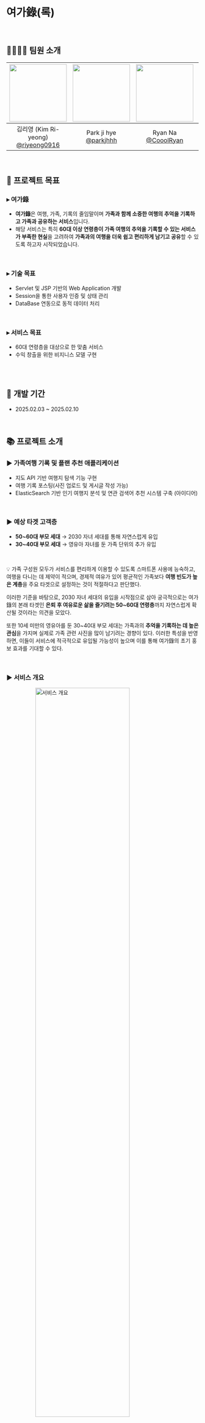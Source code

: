 # 여가錄(록)

<br>

## 👨‍👩‍👧‍👦 팀원 소개

|<img src="https://avatars.githubusercontent.com/u/193798531?v=4" width="150" height="150"/>|<img src="https://avatars.githubusercontent.com/u/153366521?v=4" width="150" height="150"/>|<img src="https://avatars.githubusercontent.com/u/74342019?v=4" width="150" height="150"/>|<img src="https://avatars.githubusercontent.com/u/127267532?v=4" width="150" height="150"/>|
|:-:|:-:|:-:|:-:|
|김리영 (Kim Ri-yeong)<br/>[@riyeong0916](https://github.com/riyeong0916)|Park ji hye<br/>[@parkjhhh](https://github.com/parkjhhh)|Ryan Na<br/>[@CooolRyan](https://github.com/CooolRyan)|[@HyeJinSeok](https://github.com/HyeJinSeok)|


<br>

## 🚀 프로젝트 목표
### ▸ 여가錄

- **여가錄**은 여행, 가족, 기록의 줄임말이며 **가족과 함께 소중한 여행의 추억을 기록하고 가족과 공유하는 서비스**입니다.
- 해당 서비스는 특히 **60대 이상 연령층이 가족 여행의 추억을 기록할 수 있는 서비스가 부족한 현실**을 고려하여 **가족과의 여행을 더욱 쉽고 편리하게 남기고 공유**할 수 있도록 하고자 시작되었습니다.
<br>

### ▸ 기술 목표
- Servlet 및 JSP 기반의 Web Application 개발
- Session을 통한 사용자 인증 및 상태 관리
- DataBase 연동으로 동적 데이터 처리

<br>


### ▸ 서비스 목표
- 60대 연령층을 대상으로 한 맞춤 서비스
- 수익 창출을 위한 비지니스 모델 구현

<br>

<br>

## 📆 개발 기간
- 2025.02.03 ~ 2025.02.10

<br>

## 📚 프로젝트 소개


### ▶ 가족여행 기록 및 플랜 추천 애플리케이션

- 지도 API 기반 여행지 탐색 기능 구현
- 여행 기록 포스팅(사진 업로드 및 게시글 작성 가능)
- ElasticSearch 기반 인기 여행지 분석 및 연관 검색어 추천 시스템 구축 (아이디어)

<br>

### ▶ 예상 타겟 고객층

- **50~60대 부모 세대** → 2030 자녀 세대를 통해 자연스럽게 유입
- **30~40대 부모 세대** → 영유아 자녀를 둔 가족 단위의 추가 유입

<br>

💡 가족 구성원 모두가 서비스를 편리하게 이용할 수 있도록 스마트폰 사용에 능숙하고, 여행을 다니는 데 제약이 적으며, 경제적 여유가 있어 평균적인 가족보다 **여행 빈도가 높은 계층**을 주요 타겟으로 설정하는 것이 적절하다고 판단했다.<br>

이러한 기준을 바탕으로, 2030 자녀 세대의 유입을 시작점으로 삼아 궁극적으로는 여가錄의 본래 타겟인 **은퇴 후 여유로운 삶을 즐기려는 50~60대 연령층**까지 자연스럽게 확산될 것이라는 의견을 모았다.<br>

또한 10세 미만의 영유아를 둔 30~40대 부모 세대는 가족과의 **추억을 기록하는 데 높은 관심**을 가지며 실제로 가족 관련 사진을 많이 남기려는 경향이 있다. 이러한 특성을 반영하면, 이들이 서비스에 적극적으로 유입될 가능성이 높으며 이를 통해 여가錄의 초기 홍보 효과를 기대할 수 있다.

<br>

### ▶ 서비스 개요 
<img src="https://github.com/user-attachments/assets/b541edf9-86a4-4e00-a6ca-27acfd1b6837"
     alt="서비스 개요"
     style="display: block; margin: 0 auto; width: 70%; max-width: 400px;">

<br>

### ▶ 기능 소개
#### 1. 회원가입
![Image](https://github.com/user-attachments/assets/fc1ed61b-7336-48ea-be6d-35570dd59758)
+ **이름, 아이디, 비밀번호, 이메일, 가족 그룹ID**를 입력하여 회원가입을 합니다. 
+ 만약 실패시 **"회원가입에 실패했습니다. 다시 시도해주세요."** 문구가 뜬다.

<br>

<details>
  <summary>회원가입 실패 메시지 보기</summary>

![register](https://github.com/user-attachments/assets/24574b0c-85e7-44f7-b4e8-7e3160c91899)

</details>

<br>

<hr style="border: 0.5px solid #ccc;" />

#### 2. 로그인<br>
![login](https://github.com/user-attachments/assets/2350c813-4ab8-4ce4-96b3-316d836c5754)


+ **ID와 PW**를 정확하게 입력하면 로그인시 창이 **main 페이지로 넘어갑니다**.

<br>

<hr style="border: 0.5px solid #ccc;" />

#### 3. 메인
![Image](https://github.com/user-attachments/assets/b1d096db-ee39-41f7-8b4e-4a0ca8bf177e)



+ main 페이지에서는 **가족들이 적은 모든 게시물**과 **캘린더 형태로 일정**을 확인 가능합니다.
+ 가족 여행 기록에 적혀있는 **장소**들을 지도에서 **핀 형태로**도 확인할 수 있습니다.

<br>


<hr style="border: 0.5px solid #ccc;" />

#### 4. 마이페이지

![mypage](https://github.com/user-attachments/assets/13108112-2be2-4e29-9747-4eb883483a11)

+ 마이페이지에서는 **본인이 작성한 게시글, 본인 및 가족 정보**를 확인 가능합니다. .<br>
+ 내가 쓴 게시물의 제목을 누르면 **내용과 장소, 여행날짜와 사진**이 뜹니다. 

<br>

<hr style="border: 0.5px solid #ccc;" />

 
#### 5. 게시글 작성
![Post_O](https://github.com/user-attachments/assets/e2bd8f97-8008-4a89-bd32-fff601518c0d)

+ 게시글을 올리기 위해 **제목과 내용, 여행 날짜**를 작성합니다. 
+ **키워드를 입력**하면 장소를 검색할 수 있고, 장소를 선택하면 **자동적으로 위치가 선택**됩니다. 
+ **사진파일**을 선택해서 올리고 게시글을 등록합니다. 

<br>

<hr style="border: 0.5px solid #ccc;" />

#### 6. 추천 여행지(아이디어)

![recommend](https://github.com/user-attachments/assets/095a7e9a-01fe-4dd7-b72f-0367ec16722b)


<br>

<hr style="border: 0.5px solid #ccc;" />



### ▶ 기술 스택 및 구조
<p>
  <img src="https://img.shields.io/badge/Java-007396?style=flat&logo=Java&logoColor=white">
  <img src="https://img.shields.io/badge/JSP-ff7800?style=flat&logo=coffeescript&logoColor=white">
  <img src="https://img.shields.io/badge/MySQL-4479A1?style=flat&logo=MySQL&logoColor=white">
  <img src="https://img.shields.io/badge/Git-F05032?style=flat&logo=Git&logoColor=white">
</p>

| <span style="color:#FF5733">Back-end</span>                                                                                                   | <span style="color:#FF5733">Front-end</span>                        | <span style="color:#FF5733">Database 연동</span>                                                         |
|------------------------------------------------------------------------------------------------------------|----------------------------------|----------------------------------------------------------------------|
| ▪ 클라이언트 요청 처리 및 비즈니스 로직 수행 <br>  ▪ 데이터 처리 및 공통 유틸 제공  | ▪ UI 구현 및 데이터 바인딩 | ▪ 사용자 및 게시글 데이터 관리 <br> ▪ DBConnection 연결 관리 |
                                

<br>

## 📌 프로젝트 폴더 구조

<br>

```
📂 프로젝트 루트
├── 📂 controller
│   ├── CheckDuplicateController.class
│   ├── LoginController.class
│   ├── MainController.class
│   ├── MypageController.class
│   ├── PostController.class
│   ├── RecommendController.class
│   ├── RegisterController.class
│
├── 📂 domain
│   ├── Family.class
│   ├── Post.class
│   ├── Recommend.class
│   ├── User.class
│
├── 📂 repository
│   ├── FamilyRepository.class
│   ├── LoginRepository.class
│   ├── MainRepository.class
│   ├── MypageRepository.class
│   ├── PostRepository.class
│   ├── RecommendRepository.class
│   ├── UserRepository.class
│
├── 📂 resources
│   ├── config.properties
│
├── 📂 utils
│   ├── DBConnection.class
│   ├── SecurityUtil.class
│
├── 📂 views/jsp
│   ├── 📂 includes
│   │   ├── footer.jsp
│   │   ├── header.jsp
│   ├── login.jsp
│   ├── main.jsp
│   ├── mypage.jsp
│   ├── post.jsp
│   ├── recommend.jsp
│   ├── register.jsp
│
├── 📂 META-INF
│   ├── MANIFEST.MF
│   ├── context.xml
```

<br>

## 📋주요 코드

### 🔴 로그인과 세션

(1) 클라이언트에서 POST 방식으로 전송한 id와 pw를 request로 받음
```
String id = request.getParameter("id");
String pw = request.getParameter("pw");
```

<br>

(2) LoginRepository에서 validateUser(id, pw)를 호출해서 아이디, 비밀번호가 맞는 사용자인지 확인
```
LoginRepository lp = new LoginRepository();
User user = lp.validateUser(id, pw);
```

<br>

(3) validateUser( )가 유효한 사용자 객체를 반환하면, 비밀번호까지 확인
```
if (user != null && SecurityUtil.checkPassword(pw, user.getPw())) {
```

<br>

(4) 세션(Session) 생성 및 값 저장
```
HttpSession session = request.getSession(true);
session.setAttribute("uidkey", user.getUid());
session.setAttribute("namekey", user.getName());
session.setAttribute("idkey", user.getId());
session.setAttribute("emailId", user.getEmail());
session.setAttribute("userFid", user.getFid());
```

<br>

### 🟠 게시글 작성

// post.jsp <br><br>
<img src="images/post_jsp.png" width="1200">

<br>

// PostRepository.java <br><br>
<img src="images/postRepository.png" width="1200">

<br>

// PostController.java <br><br>
(1) doPost( ) - 게시글 저장 및 이미지 업로드
```
protected void doPost(HttpServletRequest request, HttpServletResponse response) throws ServletException, IOException {
    request.setCharacterEncoding("UTF-8");
    response.setContentType("text/html;charset=UTF-8");
```
<br>

(2) 세션 확인 (로그인한 사용자만 접근 가능)
```
HttpSession session = request.getSession(false);
if (session == null || session.getAttribute("idkey") == null || session.getAttribute("userFid") == null) {
    response.sendRedirect(request.getContextPath() + "/login");
    return;
}
```
<br>

(3) 입력값(폼 데이터) 가져오기
```
int uid = (int) session.getAttribute("uidkey");
int fid = (int) session.getAttribute("userFid");

String title = request.getParameter("title");
String description = request.getParameter("description");
String startDate = request.getParameter("start_date");
String endDate = request.getParameter("end_date");
String location = request.getParameter("location");
```

<br>

(4) 파일 업로드 처리 및 이미지 저장
```
String uploadPath = getServletContext().getRealPath("") + File.separator + "uploads";
File uploadDir = new File(uploadPath);
if (!uploadDir.exists()) {
    uploadDir.mkdirs(); // 폴더가 없으면 생성
}


String imgsrc = null;
Part filePart = request.getPart("imgsrc"); // `imgsrc` input name 가져오기
if (filePart != null && filePart.getSize() > 0) {
    String fileName = UUID.randomUUID().toString() + "_" + filePart.getSubmittedFileName();
    imgsrc = "uploads/" + fileName; // DB에 저장할 상대 경로

    // 파일 저장
    Path filePath = Path.of(uploadPath, fileName);
    Files.copy(filePart.getInputStream(), filePath, StandardCopyOption.REPLACE_EXISTING);
}
```

<br>

(5) DB에 게시글 저장
```
boolean isInserted = postRepository.insertPost(title, description, startDate, endDate, location, imgsrc, fid, uid);
```

<br>

(6) 성공 여부에 따라 페이지 이동
```
if (isInserted) {
    response.sendRedirect(request.getContextPath() + "/post?status=success");
} else {
    response.sendRedirect(request.getContextPath() + "/post?status=failure");
}
```

<br>

### 🟡 마이페이지 조회

(1) doGet( ) - 마이페이지 정보 조회 및 화면 표시
```
protected void doGet(HttpServletRequest request, HttpServletResponse response) throws ServletException, IOException {
    try {
        HttpSession session = request.getSession(false); // 세션 가져오기
```
<br>

(2) 로그인 확인 (세션 체크)
```
// 세션이 없거나 userId가 설정되지 않은 경우 로그인 페이지로 리디렉트
if (session == null || session.getAttribute("idkey") == null) {
    response.sendRedirect(request.getContextPath() + "login"); // 로그인 페이지로 이동
    return;
}
```
<br>

(3) 현재 로그인한 사용자 정보 가져오기
```
int userId = (int) request.getSession().getAttribute("uidkey");
int fid = (int) request.getSession().getAttribute("userFid");
```
<br>

(4) DB에서 필요한 데이터 조회
```
// 현재 로그인한 사용자 정보 가져오기
User userInfo = userRepository.getUserById(userId);

// 사용자가 작성한 게시글 가져오기
List<Post> myPosts = postRepository.getPostsByUserId(userId);

// 사용자 가족 정보 가져오기
Family family = familyRepository.getFamilyById(fid);

// 같은 가족 그룹(fId)에 속하는 사용자 목록 조회
List<User> familyMembers = userRepository.getUsersByFamilyId(fid);
```
<br>

(5) 조회한 데이터를 JSP에 넘겨주기
```
request.setAttribute("userInfo", userInfo);
request.setAttribute("myPosts", myPosts);
request.setAttribute("family", family);
request.setAttribute("familyMembers", familyMembers);

request.getRequestDispatcher("/views/jsp/mypage.jsp").forward(request, response);
```

<br>


## 🚑 Trouble Shooting
### ▸ include UTF-8 깨짐 현상 
```
<%@ page language="java" contentType="text/html; charset=UTF-8"
    pageEncoding="UTF-8"%>
<!DOCTYPE html>
<html>
<head>
<meta charset="UTF-8">
<title>Insert title here</title>
</head>
<body>
	<nav class="bg-blue-500 p-4 text-white flex justify-between">
	    <a href="main.jsp" class="text-lg font-bold">여행 기록</a>
	    <ul class="flex space-x-4">
	        <li><a href="mypage.jsp" class="hover:underline">마이페이지</a></li>
	        <li><a href="post.jsp" class="hover:underline">게시글 작성</a></li>
	        <li><a href="recommend.jsp" class="hover:underline">추천 여행지</a></li>
	    </ul>
	</nav>

</body>
</html>
```


![alt text](image-2.png)


```
<%@ page contentType="text/html; charset=UTF-8" pageEncoding="UTF-8" %>
```


- pageEncoding으로 해결 불가

<br><br>






### ▸ window 객체 내 kakao 변수

![alt text](image-1.png)

- response 객체를 확인한 결과 kakao 객체는 window 객체 하위의 프로퍼티로 추가됨

<br>

### ▸ Failed to execute 'write' on 'Document'

- 비동기로 로드 (async defer) 된 카카오 API가 내부적으로 document.write()를 실행<br>
- 비동기 스크립트에서는 document.write()가 차단됨 → 크롬 최신 버전에서 오류 발생<br>
- 카카오 API가 정상적으로 로드되지 않아 window.kakao.maps가 undefined 상태로 남음<br><br><br>


✅ **async defer 제거 후 onload 이벤트로 실행**<br>

![alt text](image.png)

<br>

### ▸ Enctype = multipart 객체 전달 간 오류

![alt text](image-3.png)<br><br>


- 이전 servlet의 경우 enctype 변환을 통한 form 전달은 apache commons 관련 lib을 통해 이루어짐


- 그러나 이를 사용하자 HttpServletRequest request 객체 인식 문제가 발생


- 현재 servlet은 6 버전으로 이전 lib와 호환이 되지 않음을 짐작함

<br>

```
 File uploadDir = new File(uploadPath);
        if (!uploadDir.exists()) {
            uploadDir.mkdirs(); // 폴더가 없으면 생성
        }

        String imgsrc = null;
        Part filePart = request.getPart("imgsrc"); // `imgsrc` input name 가져오기
        if (filePart != null && filePart.getSize() > 0) {
            String fileName = UUID.randomUUID().toString() + "_" + filePart.getSubmittedFileName();
            imgsrc = "uploads/" + fileName; // DB에 저장할 상대 경로

            // 파일 저장
            Path filePath = Path.of(uploadPath, fileName);
            Files.copy(filePart.getInputStream(), filePath, StandardCopyOption.REPLACE_EXISTING);
        }
```

<br>

- servlet 6버전에 맞는 File 전달 방식을 사용. getPart를 통해 파일 물리 정보를 받아옴.


```
@MultipartConfig(
	    fileSizeThreshold = 1024 * 1024 * 1, // 1MB
	    maxFileSize = 1024 * 1024 * 10,      // 10MB
	    maxRequestSize = 1024 * 1024 * 15    // 15MB
	)
```
